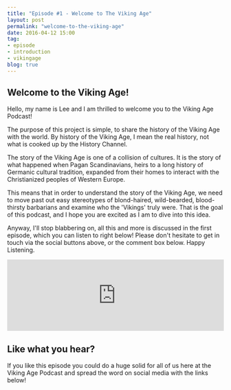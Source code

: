 ```yaml
---
title: "Episode #1 - Welcome to The Viking Age"
layout: post
permalink: "welcome-to-the-viking-age"
date: 2016-04-12 15:00
tag:
- episode
- introduction
- vikingage
blog: true
---
```


## Welcome to the Viking Age!

Hello, my name is Lee and I am thrilled to welcome you to the Viking Age Podcast!

The purpose of this project is simple, to share the history of the Viking Age with the world. By history of the
Viking Age, I mean the real history, not what is cooked up by the History Channel.

The story of the Viking Age is one of a collision of cultures. It is the story of what happened when Pagan Scandinavians, heirs to a long history of Germanic cultural tradition, expanded from their homes to interact with the Christianized peoples of Western Europe.

This means that in order to understand the story of the Viking Age, we need to move past out easy stereotypes of blond-haired, wild-bearded, blood-thirsty barbarians and examine who the 'Vikings' truly were. That is the goal of this podcast, and I hope you are excited as I am to dive into this idea.

Anyway, I'll stop blabbering on, all this and more is discussed in the first episode, which you can listen to right below! Please don't hesitate to get in touch via the social buttons above, or the comment box below. Happy Listening.

<iframe width="100%" height="166" scrolling="no" frameborder="no" src="https://w.soundcloud.com/player/?url=https%3A//api.soundcloud.com/tracks/258663136&amp;color=364f79&amp;auto_play=false&amp;hide_related=false&amp;show_comments=true&amp;show_user=true&amp;show_reposts=false"></iframe>

## Like what you hear?
If you like this episode you could do a huge solid for all of us here at the Viking Age Podcast and spread the word on social media with the links below!
